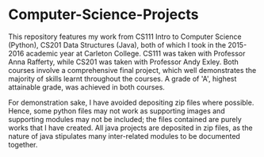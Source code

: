 # Computer-Science-Projects

This repository features my work from CS111 Intro to Computer Science (Python), CS201 Data Structures (Java), both of which I took
in the 2015-2016 academic year at Carleton College. CS111 was taken with Professor Anna Rafferty, while CS201 was taken
with Professor Andy Exley. Both courses involve a comprehensive final project, which well demonstrates the majority
of skills learnt throughout the courses. A grade of 'A', highest attainable grade, was achieved in both courses.

For demonstration sake, I have avoided depositing zip files where possible. Hence, some python files may not work
as supporting images and supporting modules may not be included; the files contained are purely works that I have created.
All java projects are deposited in zip files, as the nature of java stipulates many inter-related modules to be 
documented together.
